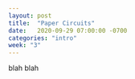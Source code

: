 ```yaml
---
layout: post
title:  "Paper Circuits"
date:   2020-09-29 07:00:00 -0700
categories: "intro"
week: "3"
---
```


blah blah
